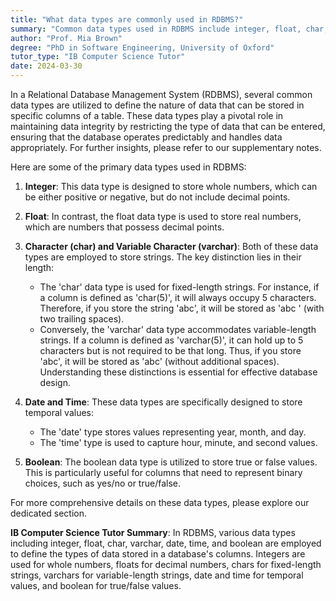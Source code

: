 ```yaml
---
title: "What data types are commonly used in RDBMS?"
summary: "Common data types used in RDBMS include integer, float, char, varchar, date, time, and boolean."
author: "Prof. Mia Brown"
degree: "PhD in Software Engineering, University of Oxford"
tutor_type: "IB Computer Science Tutor"
date: 2024-03-30
---
```


In a Relational Database Management System (RDBMS), several common data types are utilized to define the nature of data that can be stored in specific columns of a table. These data types play a pivotal role in maintaining data integrity by restricting the type of data that can be entered, ensuring that the database operates predictably and handles data appropriately. For further insights, please refer to our supplementary notes.

Here are some of the primary data types used in RDBMS:

1. **Integer**: This data type is designed to store whole numbers, which can be either positive or negative, but do not include decimal points.

2. **Float**: In contrast, the float data type is used to store real numbers, which are numbers that possess decimal points.

3. **Character (char) and Variable Character (varchar)**: Both of these data types are employed to store strings. The key distinction lies in their length:
   - The 'char' data type is used for fixed-length strings. For instance, if a column is defined as 'char(5)', it will always occupy 5 characters. Therefore, if you store the string 'abc', it will be stored as 'abc ' (with two trailing spaces).
   - Conversely, the 'varchar' data type accommodates variable-length strings. If a column is defined as 'varchar(5)', it can hold up to 5 characters but is not required to be that long. Thus, if you store 'abc', it will be stored as 'abc' (without additional spaces). Understanding these distinctions is essential for effective database design.

4. **Date and Time**: These data types are specifically designed to store temporal values:
   - The 'date' type stores values representing year, month, and day.
   - The 'time' type is used to capture hour, minute, and second values.

5. **Boolean**: The boolean data type is utilized to store true or false values. This is particularly useful for columns that need to represent binary choices, such as yes/no or true/false.

For more comprehensive details on these data types, please explore our dedicated section.

**IB Computer Science Tutor Summary**: In RDBMS, various data types including integer, float, char, varchar, date, time, and boolean are employed to define the types of data stored in a database's columns. Integers are used for whole numbers, floats for decimal numbers, chars for fixed-length strings, varchars for variable-length strings, date and time for temporal values, and boolean for true/false values.
    